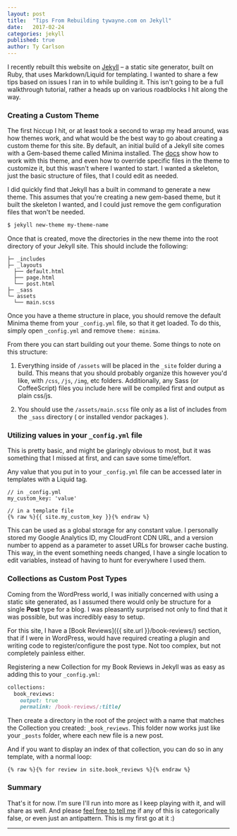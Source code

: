 ```yaml
---
layout: post
title:  "Tips From Rebuilding tywayne.com on Jekyll"
date:   2017-02-24
categories: jekyll
published: true
author: Ty Carlson
---
```


I recently rebuilt this website on [Jekyll](https://jekyllrb.com) – a static site 
generator, built on Ruby, that uses Markdown/Liquid for templating. I wanted to share a few tips 
based on issues I ran in to while building it. This isn't going to be a full walkthrough tutorial,
rather a heads up on various roadblocks I hit along the way. 

### Creating a Custom Theme
The first hiccup I hit, or at least took a second to wrap my head around, was how themes work, and 
what would be the best way to go about creating a custom theme for this site. By default, an initial
build of a Jekyll site comes with a Gem-based theme called Minima installed. The [docs](https://jekyllrb.com/docs/themes/) 
show how to work with this theme, and even how to override specific files in the theme to customize 
it, but this wasn't where I wanted to start. I wanted a skeleton, just the basic structure of files, 
that I could edit as needed.

I did quickly find that Jekyll has a built in command to generate a new theme. This assumes that
you're creating a new gem-based theme, but it built the skeleton I wanted, and I could just remove
the gem configuration files that won't be needed. 

``` bash
$ jekyll new-theme my-theme-name
```

Once that is created, move the directories in the new theme into the root directory of your Jekyll 
site. This should include the following:

```
├─ _includes
├─ _layouts
  ├── default.html
  ├── page.html
  └── post.html
├─ _sass
└─ assets
  └── main.scss
```

Once you have a theme structure in place, you should remove the default Minima theme from your 
`_config.yml` file, so that it get loaded. To do this, simply open `_config.yml` and  remove 
`theme: minima`.

From there you can start building out your theme. Some things to note on this structure:
1. Everything inside of `/assets` will be placed in the `_site` folder during a build. This means
that you should probably organize this however you'd like, with `/css`, `/js`, `/img`, etc folders. 
Additionally, any Sass (or CoffeeScript) files you include here will be compiled first and output as
plain css/js.

2. You should use the `/assets/main.scss` file only as a list of includes from the `_sass` directory ( or installed vendor packages ).

### Utilizing values in your `_config.yml` file
This is pretty basic, and might be glaringly obvious to most, but it was something that I missed at 
first, and can save some time/effort. 

Any value that you put in to your `_config.yml` file can be accessed later in templates with a 
Liquid tag.

``` liquid
// in _config.yml
my_custom_key: 'value'

// in a template file 
{% raw %}{{ site.my_custom_key }}{% endraw %}
```

This can be used as a global storage for any constant value. I personally stored my Google Analytics
ID, my CloudFront CDN URL, and a version number to append as a parameter to asset URLs for browser
cache busting. This way, in the event something needs changed,  I have a single location to edit 
variables, instead of having to hunt for everywhere I used them.

### Collections as Custom Post Types
Coming from the WordPress world, I was initially concerned with using a static site generated, as I 
assumed there would only be structure for a single **Post** type for a blog. I was pleasantly
surprised not only to find that it was possible, but was incredibly easy to setup. 

For this site, I have a [Book Reviews]({{ site.url }}/book-reviews/) section, that if I were in 
WordPress, would have required creating a plugin and writing code to register/configure the post
type. Not too complex, but not completely painless either.

Registering a new Collection for my Book Reviews in Jekyll was as easy as adding this to your `_config.yml`:

``` ruby
collections:
  book_reviews:
    output: true
    permalink: /book-reviews/:title/
```

Then create a directory in the root of the project with a name that matches the Collection you 
created: `_book_reviews`. This folder now works just like your `_posts` folder, where each new file
is a new post.

And if you want to display an index of that collection, you can do so in any template, with a normal
loop:

``` liquid
{% raw %}{% for review in site.book_reviews %}{% endraw %}
```

### Summary

That's it for now. I'm sure I'll run into more as I keep playing with it, and will share as well.
And please [feel free to tell me](mailto:tywayne@gmail.com) if any of this is categorically false,
or even just an antipattern. This is my first go at it :)

***



<!-- ``` javascript
document.addEventListener "turbolinks:load", (event) ->
    if typeof ga is 'function'
        ga 'send', 'pageview', location.pathname
``` -->